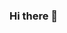 ### Hi there 👋

<!--
**NiccoloSalvini/NiccoloSalvini** is a ✨ _special_ ✨ repository because its `README.md` (this file) appears on your GitHub profile.

<a href="https://sourcerer.io/niccolosalvini"><img src="https://img.shields.io/badge/R-141%20commits-orange.svg" alt=""></a>

<a href="https://sourcerer.io/niccolosalvini"><img src="https://avatars0.githubusercontent.com/u/47143429?v=4" height="50px" width="50px" alt=""/></a>

<a href="https://sourcerer.io/niccolosalvini"><img src="https://sourcerer.io/icons/logo-sharing.svg"height="48px" alt="Sourcerer"></a>

Here are some ideas to get you started:

- 🔭 I’m currently working on ...
- 🌱 I’m currently learning ...
- 👯 I’m looking to collaborate on ...
- 🤔 I’m looking for help with ...
- 💬 Ask me about ...
- 📫 How to reach me: ...
- 😄 Pronouns: ...
- ⚡ Fun fact: ...
-->
